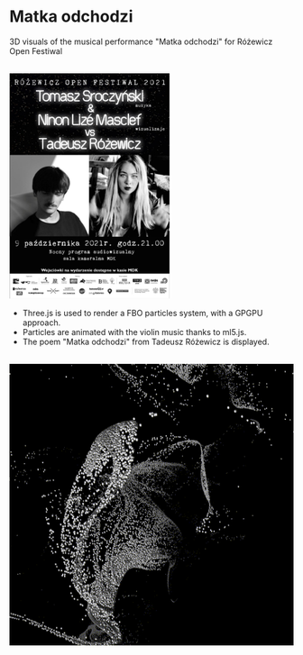 # Matka odchodzi

3D visuals of the musical performance "Matka odchodzi" for Różewicz Open Festiwal


<p >
 <br>
 <img src="images/matka.jpg" alt="drawing" height="400"/>
 </p>

- Three.js is used to render a FBO particles system, with a GPGPU approach.
- Particles are animated with the violin music thanks to ml5.js.
- The poem "Matka odchodzi" from Tadeusz Różewicz is displayed.

<p>
 <br>
 <img src="images/matka.gif" alt="drawing" height="500"/> 
 </p>
 
